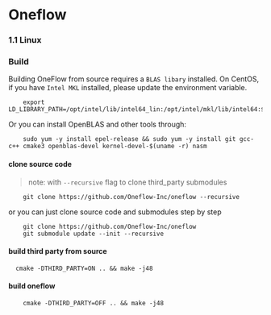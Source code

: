 # Oneflow

### 1.1 Linux 

### Build

Building OneFlow from source requires a `BLAS libary` installed. On CentOS, if you have `Intel MKL` installed, please update the environment variable. 

```
    export LD_LIBRARY_PATH=/opt/intel/lib/intel64_lin:/opt/intel/mkl/lib/intel64:$LD_LIBRARY_PATH
```

Or you can install OpenBLAS and other tools through:

```
    sudo yum -y install epel-release && sudo yum -y install git gcc-c++ cmake3 openblas-devel kernel-devel-$(uname -r) nasm
```

#### clone source code

> note: with `--recursive` flag to clone third_party submodules

```
    git clone https://github.com/Oneflow-Inc/oneflow --recursive
```

or you can just clone source code and submodules step by step

```
    git clone https://github.com/Oneflow-Inc/oneflow
    git submodule update --init --recursive
```

#### build third party from source

```
  cmake -DTHIRD_PARTY=ON .. && make -j48
```

#### build oneflow

```
    cmake -DTHIRD_PARTY=OFF .. && make -j48
```
